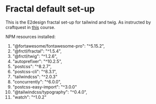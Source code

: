 # Fractal default set-up

This is the E2design fractal set-up for tailwind and twig. As instructed by craftquest in [this](https://craftquest.io/courses/building-a-component-library-with-fractal-and-twig) course.

NPM resources installed:
1. "@fortawesome/fontawesome-pro": "^5.15.2",
2. "@frctl/fractal": "^1.5.4",
3. "@frctl/twig": "^1.2.6",
4. "autoprefixer": "^10.2.5",
5. "postcss": "^8.2.7",
6. "postcss-cli": "^8.3.1",
7. "tailwindcss": "^2.0.3"
8. "concurrently": "^6.0.0",
9. "postcss-easy-import": "^3.0.0"
10. "@tailwindcss/typography": "^0.4.0",
11. "watch": "^1.0.2"


